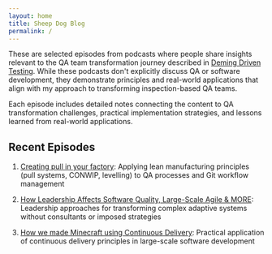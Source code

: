 ```yaml
---
layout: home
title: Sheep Dog Blog
permalink: /
---
```


These are selected episodes from podcasts where people share insights relevant to the QA team transformation journey described in [Deming Driven Testing][1]. While these podcasts don't explicitly discuss QA or software development, they demonstrate principles and real-world applications that align with my approach to transforming inspection-based QA teams.

Each episode includes detailed notes connecting the content to QA transformation challenges, practical implementation strategies, and lessons learned from real-world applications.

## Recent Episodes

1. [Creating pull in your factory][2]: Applying lean manufacturing principles (pull systems, CONWIP, levelling) to QA processes and Git workflow management

2. [How Leadership Affects Software Quality, Large-Scale Agile & MORE][3]: Leadership approaches for transforming complex adaptive systems without consultants or imposed strategies

3. [How we made Minecraft using Continuous Delivery][4]: Practical application of continuous delivery principles in large-scale software development

[1]: /demingdriventesting/
[2]: /sheepdogblog/shop-floor/2025/07/24/creating-pull-in-your-factory.html
[3]: /sheepdogblog/engineering-room/2025/08/08/how-leadership-affects-software-quality-large-scale-agile-more.html
[4]: /sheepdogblog/engineering-room/2025/08/04/how-we-made-minecraft-using-continuous-delivery.html

